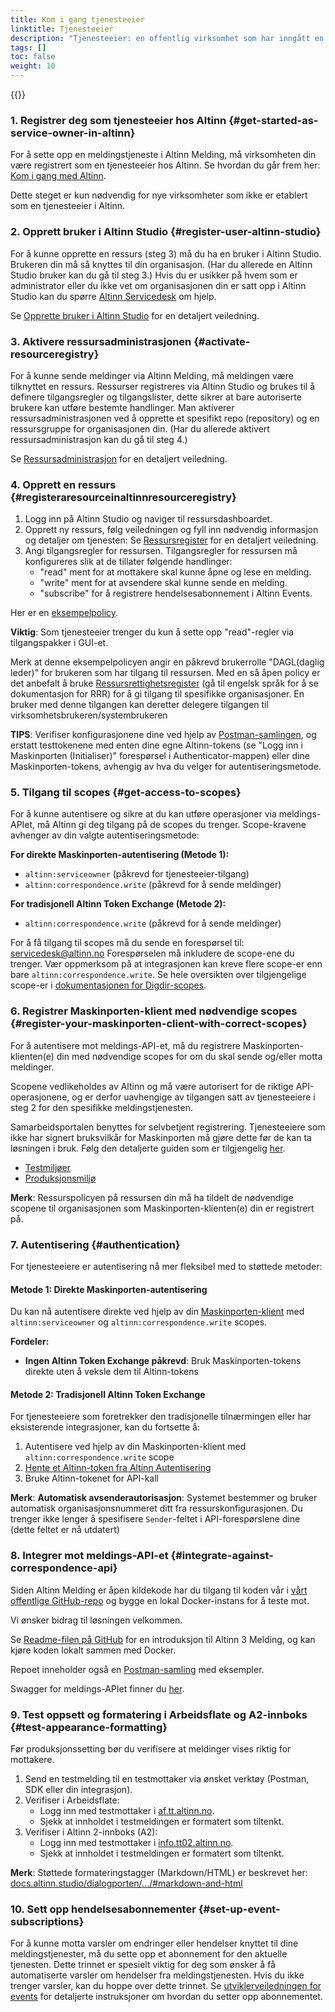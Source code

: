 ```yaml
---
title: Kom i gang tjenesteeier
linktitle: Tjenesteeier
description: "Tjenesteeier: en offentlig virksomhet som har inngått en avtale for å konfigurere og forvalte tjenester i Altinn, for eksempel en meldingstjeneste."
tags: []
toc: false
weight: 10
---
```


{{<children />}}

### 1. Registrer deg som tjenesteeier hos Altinn {#get-started-as-service-owner-in-altinn}

For å sette opp en meldingstjeneste i Altinn Melding, må virksomheten din være registrert som en tjenesteeier hos Altinn. Se hvordan du går frem her:
[Kom i gang med Altinn](https://www.altinndigital.no/kom-i-gang/guide-kom-i-gang-med-altinn/).

Dette steget er kun nødvendig for nye virksomheter som ikke er etablert som en tjenesteeier i Altinn.

### 2. Opprett bruker i Altinn Studio {#register-user-altinn-studio}

For å kunne opprette en ressurs (steg 3) må du ha en bruker i Altinn Studio. Brukeren din må så knyttes til din organisasjon. (Har du allerede en Altinn Studio bruker kan du gå til steg 3.) Hvis du er usikker på hvem som er administrator eller du ikke vet om organisasjonen din er satt opp i Altinn Studio
kan du spørre [Altinn Servicedesk](mailto:tjenesteeier@altinn.no) om hjelp.

Se [Opprette bruker i Altinn Studio](https://docs.altinn.studio/nb/altinn-studio/getting-started/create-user/) for en detaljert veiledning.

### 3. Aktivere ressursadministrasjonen {#activate-resourceregistry}

For å kunne sende meldinger via Altinn Melding, må meldingen være tilknyttet en ressurs. Ressurser registreres via Altinn Studio og brukes til å definere tilgangsregler og tilgangslister, dette sikrer at bare autoriserte brukere kan utføre bestemte handlinger.
Man aktiverer ressursadministrasjonen ved å opprette et spesifikt repo (repository) og en ressursgruppe for organisasjonen din. (Har du allerede aktivert ressursadministrasjon kan du gå til steg 4.)

Se [Ressursadministrasjon](https://docs.altinn.studio/nb/authorization/getting-started/resource-admin-studio/#opprett-ressursadministrasjonsarkivet-for-organisasjonen) for en detaljert veiledning.

### 4. Opprett en ressurs {#registeraresourceinaltinnresourceregistry}

1. Logg inn på Altinn Studio og naviger til ressursdashboardet.
2. Opprett ny ressurs, følg veiledningen og fyll inn nødvendig informasjon og detaljer om tjenesten: Se [Ressursregister](https://docs.altinn.studio/nb/authorization/guides/resource-owner/create-resource-resource-admin/#trinn-1-opprett-ressurs) for en detaljert veiledning.
3. Angi tilgangsregler for ressursen. Tilgangsregler for ressursen må konfigureres slik at de tillater følgende handlinger:
   - "read" ment for at mottakere skal kunne åpne og lese en melding.
   - "write" ment for at avsendere skal kunne sende en melding.
   - "subscribe" for å registrere hendelsesabonnement i Altinn Events.

Her er en [eksempelpolicy](https://docs.altinn.studio/nb/correspondence/getting-started/ExamplePolicy.xml).

**Viktig**: Som tjenesteeier trenger du kun å sette opp "read"-regler via tilgangspakker i GUI-et.

Merk at denne eksempelpolicyen angir en påkrevd brukerrolle "DAGL(daglig leder)" for brukeren som har tilgang til ressursen. Med en så åpen policy er det anbefalt å bruke [Ressursrettighetsregister](https://docs.altinn.studio/nb/authorization/what-do-you-get/resourceregistry/) (gå til engelsk språk for å se dokumentasjon for RRR) for å gi tilgang til spesifikke organisasjoner.
En bruker med denne tilgangen kan deretter delegere tilgangen til virksomhetsbrukeren/systembrukeren

**TIPS**: Verifiser konfigurasjonene dine ved hjelp av [Postman-samlingen](https://github.com/Altinn/altinn-correspondence/blob/main/altinn-correspondence-postman-collection.json), og erstatt testtokenene med enten dine egne Altinn-tokens (se "Logg inn i Maskinporten (Initialiser)" forespørsel i Authenticator-mappen) eller dine Maskinporten-tokens, avhengig av hva du velger for autentiseringsmetode.

### 5. Tilgang til scopes {#get-access-to-scopes}

For å kunne autentisere og sikre at du kan utføre operasjoner via meldings-APIet, må Altinn gi deg tilgang på de scopes du trenger. Scope-kravene avhenger av din valgte autentiseringsmetode:

**For direkte Maskinporten-autentisering (Metode 1):**
- `altinn:serviceowner` (påkrevd for tjenesteeier-tilgang)
- `altinn:correspondence.write` (påkrevd for å sende meldinger)

**For tradisjonell Altinn Token Exchange (Metode 2):**
- `altinn:correspondence.write` (påkrevd for å sende meldinger)

For å få tilgang til scopes må du sende en forespørsel til: servicedesk@altinn.no
Forespørselen må inkludere de scope-ene du trenger. Vær oppmerksom på at integrasjonen kan kreve flere scope-er enn bare `altinn:correspondence.write`. Se hele oversikten over tilgjengelige scope-er i [dokumentasjonen for Digdir-scopes](https://docs.altinn.studio/nb/api/authentication/digdirscopes/).

### 6. Registrer Maskinporten-klient med nødvendige scopes {#register-your-maskinporten-client-with-correct-scopes}

For å autentisere mot meldings-API-et, må du registrere Maskinporten-klienten(e) din med nødvendige scopes for om du skal sende og/eller motta meldinger.

Scopene vedlikeholdes av Altinn og må være autorisert for de riktige API-operasjonene, og er derfor uavhengige av tilgangen satt av tjenesteeiere i steg 2 for den spesifikke meldingstjenesten.

Samarbeidsportalen benyttes for selvbetjent registrering. Tjenesteeiere som ikke har signert bruksvilkår for Maskinporten må gjøre dette før de kan ta løsningen i bruk. Følg den detaljerte guiden som er tilgjengelig [her](https://docs.digdir.no/docs/Maskinporten/maskinporten_sjolvbetjening_web#innlogging-og-tilgang).

- [Testmiljøer](https://sjolvbetjening.test.samarbeid.digdir.no/)
- [Produksjonsmiljø](https://sjolvbetjening.samarbeid.digdir.no/)

**Merk**: Ressurspolicyen på ressursen din må ha tildelt de nødvendige scopene til organisasjonen som Maskinporten-klienten(e) din er registrert på.

### 7. Autentisering {#authentication}

For tjenesteeiere er autentisering nå mer fleksibel med to støttede metoder:

#### Metode 1: Direkte Maskinporten-autentisering

Du kan nå autentisere direkte ved hjelp av din [Maskinporten-klient](https://docs.digdir.no/docs/Maskinporten/maskinporten_guide_apikonsument.html) med `altinn:serviceowner` og `altinn:correspondence.write` scopes.

**Fordeler:**
- **Ingen Altinn Token Exchange påkrevd**: Bruk Maskinporten-tokens direkte uten å veksle dem til Altinn-tokens

#### Metode 2: Tradisjonell Altinn Token Exchange

For tjenesteeiere som foretrekker den tradisjonelle tilnærmingen eller har eksisterende integrasjoner, kan du fortsette å:

1. Autentisere ved hjelp av din Maskinporten-klient med `altinn:correspondence.write` scope
2. [Hente et Altinn-token fra Altinn Autentisering](https://docs.altinn.studio/nb/authorization/getting-started/authentication/#bytt-et-jwt-fra-en-ekstern-tokenleverandør)
3. Bruke Altinn-tokenet for API-kall

**Merk**: **Automatisk avsenderautorisasjon**: Systemet bestemmer og bruker automatisk organisasjonsnummeret ditt fra ressurskonfigurasjonen. Du trenger ikke lenger å spesifisere `Sender`-feltet i API-forespørslene dine (dette feltet er nå utdatert)

### 8. Integrer mot meldings-API-et {#integrate-against-correspondence-api}

Siden Altinn Melding er åpen kildekode har du tilgang til koden vår i [vårt offentlige GitHub-repo](https://github.com/Altinn/altinn-correspondence) og bygge en lokal Docker-instans for å teste mot.

Vi ønsker bidrag til løsningen velkommen.

Se [Readme-filen på GitHub](https://github.com/Altinn/altinn-correspondence/blob/main/README.md) for en introduksjon til Altinn 3 Melding, og kan kjøre koden lokalt sammen med Docker.

Repoet inneholder også en [Postman-samling](https://github.com/Altinn/altinn-correspondence/blob/main/altinn-correspondence-postman-collection.json) med eksempler.

Swagger for meldings-APIet finner du [her](/api/correspondence/spec/).

### 9. Test oppsett og formatering i Arbeidsflate og A2-innboks {#test-appearance-formatting}

Før produksjonssetting bør du verifisere at meldinger vises riktig for mottakere.

1. Send en testmelding til en testmottaker via ønsket verktøy (Postman, SDK eller din integrasjon).
2. Verifiser i Arbeidsflate:
   - Logg inn med testmottaker i [af.tt.altinn.no](https://af.tt.altinn.no/).
   - Sjekk at innholdet i testmeldingen er formatert som tiltenkt.
3. Verifiser i Altinn 2-innboks (A2):
   - Logg inn med testmottaker i [info.tt02.altinn.no](https://info.tt02.altinn.no/).
   - Sjekk at innholdet i testmeldingen er formatert som tiltenkt.

**Merk**: Støttede formateringstagger (Markdown/HTML) er beskrevet her: [docs.altinn.studio/dialogporten/.../#markdown-and-html](https://docs.altinn.studio/dialogporten/reference/front-end/front-channel-embeds/#markdown-and-html)

### 10. Sett opp hendelsesabonnementer {#set-up-event-subscriptions}

For å kunne motta varsler om endringer eller hendelser knyttet til dine meldingstjenester, må du sette opp et abonnement for den aktuelle tjenesten.
Dette trinnet er spesielt viktig for deg som ønsker å få automatiserte varsler om hendelser fra meldingstjenesten. Hvis du ikke trenger varsler, kan du hoppe over dette trinnet.
Se [utviklerveiledningen for events](https://docs.altinn.studio/nb/correspondence/getting-started/developer-guides/events) for detaljerte instruksjoner om hvordan du setter opp abonnementet.
